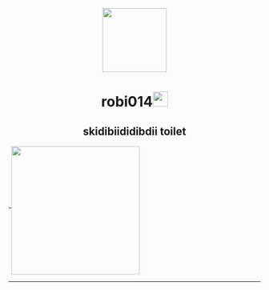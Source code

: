 <p align="center">
  <img style="width:8rem; height:auto" src="https://c.tenor.com/4WLeL7s3iYMAAAAS/herobrine-minecraft.gif"/>
</p>

<h1 align="center">robi014<img width="30px" src="https://raw.githubusercontent.com/iampavangandhi/iampavangandhi/master/gifs/Hi.gif"></h1>
<h2 font-size="20" align="center">skidibiididibdii toilet</h2>


-<img align="middle" style="width:16rem; height:auto" src="https://c.tenor.com/qp_Ze6Uv9VcAAAAC/mind-reader-hypnotize.gif"/>




---


